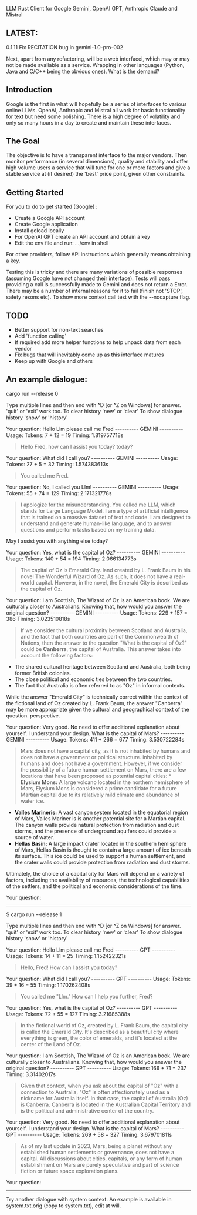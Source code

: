 LLM Rust Client for Google Gemini, OpenAI GPT, Anthropic Claude and Mistral

LATEST:
-------

0.1.11 Fix RECITATION bug in gemini-1.0-pro-002

Next, apart from any refactoring, will be a web interfacei, which may or may not be made available as a service. Wrapping in other languages (Python, Java and C/C++ being the obvious ones). What is the demand?

Introduction
------------

Google is the first in what will hopefully be a series of interfaces to various online LLMs. OpenAI, Anthropic and Mistral all work for basic functionality for text but need some polishing. There is a high degree of volatility and only so many hours in a day to create and maintain these interfaces. 

The Goal
--------

The objective is to have a transparent interface to the major vendors. Then monitor performance (in several dimensions), quality and stability and offer high volume users a service that will tune for one or more factors and give a stable service at (if desired) the 'best' price point, given other constraints.

Getting Started
---------------

For you to do to get started (Google) :
-	Create a Google API account
-	Create Google application
-	Install gcload locally
-	For OpenAI GPT create an API account and obtain a key
-	Edit the env file and run: . ./env in shell

For other providers, follow API instructions which generally means obtaining a key.

Testing this is tricky and there are many variations of possible responses (assuming Google have not changed their interface). Tests will pass providing a call is successfully made to Gemini and does not return a Error. There may be a number of internal reasons for it to fail (finish not 'STOP', safety resons etc). To show more context call test with the --nocapture flag.

TODO
----

- Better support for non-text searches
- Add 'function calling'
- If required add more helper functions to help unpack data from each vendor
- Fix bugs that will inevitably come up as this interface matures
- Keep up with Google and others

An example dialogue:
-------------------
cargo run --release 0

Type multiple lines and then end with ^D [or ^Z on Windows] for answer.
'quit' or 'exit' work too. To clear history 'new' or 'clear'
To show dialogue history 'show' or 'history'

Your question: 
Hello Llm please call me Fred
---------- GEMINI ----------
Usage: Tokens: 7 + 12 = 19
Timing: 1.819757718s
> Hello Fred, how can I assist you today? today? 


Your question: 
What did I call you?
---------- GEMINI ----------
Usage: Tokens: 27 + 5 = 32
Timing: 1.574383613s
> You called me Fred. 


Your question: 
No, I called you Llm! 
---------- GEMINI ----------
Usage: Tokens: 55 + 74 = 129
Timing: 2.171321778s
> I apologize for the misunderstanding. You called me LLM, which stands for Large Language Model. I am a type of artificial intelligence that is trained on a massive dataset of text and code. I am designed to understand and generate human-like language, and to answer questions and perform tasks based on my training data.

May I assist you with anything else today? 


Your question: 
Yes, what is the capital of Oz?
---------- GEMINI ----------
Usage: Tokens: 140 + 54 = 194
Timing: 2.066134773s
> The capital of Oz is Emerald City. land created by L. Frank Baum in his novel The Wonderful Wizard of Oz. As such, it does not have a real-world capital. However, in the novel, the Emerald City is described as the capital of Oz. 


Your question: 
I am Scottish, The Wizard of Oz is an American book. We are culturally closer to Australians. Knowing that, how would you answer the original question?
---------- GEMINI ----------
Usage: Tokens: 229 + 157 = 386
Timing: 3.023510818s
> If we consider the cultural proximity between Scotland and Australia, and the fact that both countries are part of the Commonwealth of Nations, then the answer to the question "What is the capital of Oz?" could be **Canberra**, the capital of Australia. This answer takes into account the following factors:

* The shared cultural heritage between Scotland and Australia, both being former British colonies.
* The close political and economic ties between the two countries.
* The fact that Australia is often referred to as "Oz" in informal contexts.

While the answer "Emerald City" is technically correct within the context of the fictional land of Oz created by L. Frank Baum, the answer "Canberra" may be more appropriate given the cultural and geographical context of the question. perspective. 


Your question: 
Very good. No need to offer additional explanation about yourself. I understand your design.
What is the capital of Mars?
---------- GEMINI ----------
Usage: Tokens: 411 + 266 = 677
Timing: 3.530722284s
> Mars does not have a capital city, as it is not inhabited by humans and does not have a government or political structure. inhabited by humans and does not have a government. However, if we consider the possibility of a future human settlement on Mars, there are a few locations that have been proposed as potential capital cities: * **Elysium Mons:** A large volcano located in the northern hemisphere of Mars, Elysium Mons is considered a prime candidate for a future Martian capital due to its relatively mild climate and abundance of water ice.
* **Valles Marineris:** A vast canyon system located in the equatorial region of Mars, Valles Mariner is is another potential site for a Martian capital. The canyon walls provide natural protection from radiation and dust storms, and the presence of underground aquifers could provide a source of water.
* **Hellas Basin:** A large impact crater located in the southern hemisphere of Mars, Hellas Basin is thought to contain a large amount of ice beneath its surface. This ice could be used to support a human settlement, and the crater walls could provide protection from radiation and dust storms.

Ultimately, the choice of a capital city for Mars will depend on a variety of factors, including the availability of resources, the technological capabilities of the settlers, and the political and economic considerations of the time. 


Your question: 

-------------------------------------------------
$ cargo run --release 1

Type multiple lines and then end with ^D [or ^Z on Windows] for answer.
'quit' or 'exit' work too. To clear history 'new' or 'clear'
To show dialogue history 'show' or 'history'

Your question: 
Hello Llm please call me Fred
---------- GPT ----------
Usage: Tokens: 14 + 11 = 25
Timing: 1.152422321s
> Hello, Fred! How can I assist you today?



Your question: 
What did I call you?
---------- GPT ----------
Usage: Tokens: 39 + 16 = 55
Timing: 1.170262408s
> You called me "Llm." How can I help you further, Fred?



Your question: 
Yes, what is the capital of Oz?
---------- GPT ----------
Usage: Tokens: 72 + 55 = 127
Timing: 3.21685388s
> In the fictional world of Oz, created by L. Frank Baum, the capital city is called the Emerald City. It's described as a beautiful city where everything is green, the color of emeralds, and it's located at the center of the Land of Oz.



Your question: 
I am Scottish, The Wizard of Oz is an American book. We are culturally closer to Australians. Knowing that, how would you answer the original question?
---------- GPT ----------
Usage: Tokens: 166 + 71 = 237
Timing: 3.31402017s
> Given that context, when you ask about the capital of "Oz" with a connection to Australia, "Oz" is often affectionately used as a nickname for Australia itself. In that case, the capital of Australia (Oz) is Canberra. Canberra is located in the Australian Capital Territory and is the political and administrative center of the country.



Your question: 
Very good. No need to offer additional explanation about yourself. I understand your design.
What is the capital of Mars?
---------- GPT ----------
Usage: Tokens: 269 + 58 = 327
Timing: 3.679701811s
> As of my last update in 2023, Mars, being a planet without any established human settlements or governance, does not have a capital. All discussions about cities, capitals, or any form of human establishment on Mars are purely speculative and part of science fiction or future space exploration plans.



Your question: 

-------------------------------------------------

Try another dialogue with system context. An example is available in system.txt.orig (copy to system.txt), edit at will.
